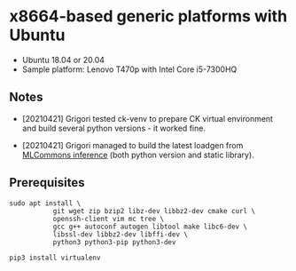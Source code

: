 ﻿# x8664-based generic platforms with Ubuntu

* Ubuntu 18.04 or 20.04
* Sample platform: Lenovo T470p with Intel Core i5-7300HQ


## Notes

* [20210421] Grigori tested ck-venv to prepare CK virtual environment 
  and build several python versions - it worked fine.

* [20210421] Grigori managed to build the latest loadgen 
  from [MLCommons inference](https://github.com/mlcommons/inference/tree/master/loadgen)
  (both python version and static library).


## Prerequisites

```
sudo apt install \
           git wget zip bzip2 libz-dev libbz2-dev cmake curl \
           openssh-client vim mc tree \
           gcc g++ autoconf autogen libtool make libc6-dev \
           libssl-dev libbz2-dev libffi-dev \
           python3 python3-pip python3-dev

pip3 install virtualenv
```
